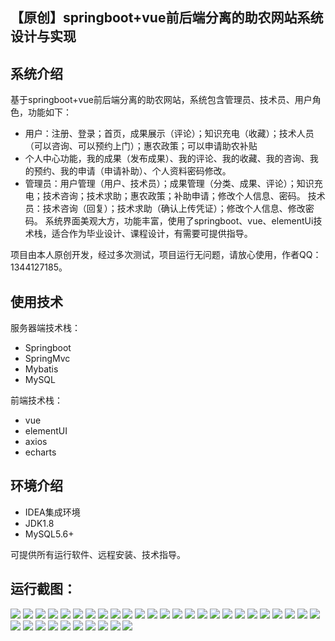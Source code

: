 ## 【原创】springboot+vue前后端分离的助农网站系统设计与实现

## 系统介绍

基于springboot+vue前后端分离的助农网站，系统包含管理员、技术员、用户角色，功能如下：
- 用户：注册、登录；首页，成果展示（评论）；知识充电（收藏）；技术人员（可以咨询、可以预约上门）；惠农政策；可以申请助农补贴
- 个人中心功能，我的成果（发布成果）、我的评论、我的收藏、我的咨询、我的预约、我的申请（申请补助）、个人资料密码修改。
- 管理员：用户管理（用户、技术员）；成果管理（分类、成果、评论）；知识充电；技术咨询；技术求助；惠农政策；补助申请；修改个人信息、密码。
技术员：技术咨询（回复）；技术求助（确认上传凭证）；修改个人信息、修改密码。
系统界面美观大方，功能丰富，使用了springboot、vue、elementUi技术栈，适合作为毕业设计、课程设计，有需要可提供指导。

项目由本人原创开发，经过多次测试，项目运行无问题，请放心使用，作者QQ：1344127185。

## 使用技术

服务器端技术栈：

- Springboot
- SpringMvc
- Mybatis
- MySQL

前端技术栈：

- vue
- elementUI
- axios
- echarts

## 环境介绍

- IDEA集成环境
- JDK1.8
- MySQL5.6+

可提供所有运行软件、远程安装、技术指导。

## 运行截图：
![](https://github.com/itcoderyhl/farm-help-server/blob/main/images/1.png)
![](https://github.com/itcoderyhl/farm-help-server/blob/main/images/2.png)
![](https://github.com/itcoderyhl/farm-help-server/blob/main/images/3.png)
![](https://github.com/itcoderyhl/farm-help-server/blob/main/images/4.png)
![](https://github.com/itcoderyhl/farm-help-server/blob/main/images/5.png)
![](https://github.com/itcoderyhl/farm-help-server/blob/main/images/6.png)
![](https://github.com/itcoderyhl/farm-help-server/blob/main/images/7.png)
![](https://github.com/itcoderyhl/farm-help-server/blob/main/images/8.png)
![](https://github.com/itcoderyhl/farm-help-server/blob/main/images/9.png)
![](https://github.com/itcoderyhl/farm-help-server/blob/main/images/10.png)
![](https://github.com/itcoderyhl/farm-help-server/blob/main/images/11.png)
![](https://github.com/itcoderyhl/farm-help-server/blob/main/images/12.png)
![](https://github.com/itcoderyhl/farm-help-server/blob/main/images/13.png)
![](https://github.com/itcoderyhl/farm-help-server/blob/main/images/14.png)
![](https://github.com/itcoderyhl/farm-help-server/blob/main/images/15.png)
![](https://github.com/itcoderyhl/farm-help-server/blob/main/images/16.png)
![](https://github.com/itcoderyhl/farm-help-server/blob/main/images/17.png)
![](https://github.com/itcoderyhl/farm-help-server/blob/main/images/18.png)
![](https://github.com/itcoderyhl/farm-help-server/blob/main/images/19.png)
![](https://github.com/itcoderyhl/farm-help-server/blob/main/images/20.png)
![](https://github.com/itcoderyhl/farm-help-server/blob/main/images/21.png)
![](https://github.com/itcoderyhl/farm-help-server/blob/main/images/22.png)
![](https://github.com/itcoderyhl/farm-help-server/blob/main/images/23.png)
![](https://github.com/itcoderyhl/farm-help-server/blob/main/images/24.png)
![](https://github.com/itcoderyhl/farm-help-server/blob/main/images/25.png)
![](https://github.com/itcoderyhl/farm-help-server/blob/main/images/26.png)
![](https://github.com/itcoderyhl/farm-help-server/blob/main/images/27.png)
![](https://github.com/itcoderyhl/farm-help-server/blob/main/images/28.png)
![](https://github.com/itcoderyhl/farm-help-server/blob/main/images/29.png)
![](https://github.com/itcoderyhl/farm-help-server/blob/main/images/30.png)
![](https://github.com/itcoderyhl/farm-help-server/blob/main/images/31.png)
![](https://github.com/itcoderyhl/farm-help-server/blob/main/images/32.png)
![](https://github.com/itcoderyhl/farm-help-server/blob/main/images/33.png)
![](https://github.com/itcoderyhl/farm-help-server/blob/main/images/34.png)
![](https://github.com/itcoderyhl/farm-help-server/blob/main/images/35.png)
